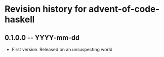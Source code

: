 # Revision history for advent-of-code-haskell

## 0.1.0.0 -- YYYY-mm-dd

* First version. Released on an unsuspecting world.
